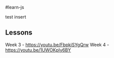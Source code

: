 #learn-js

test insert

Lessons
-------
Week 3 - https://youtu.be/FbpkiSYgQrw
Week 4 - https://youtu.be/1UWOKpIy6BY
